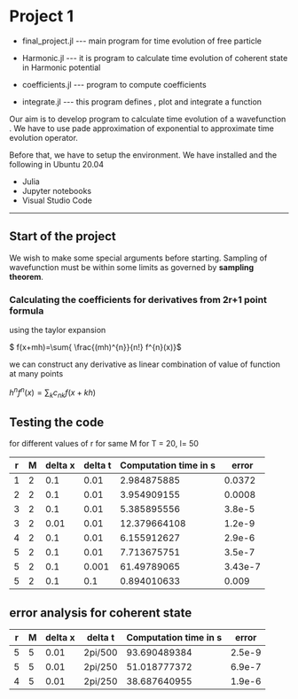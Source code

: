 # Project 1
* final_project.jl --- main program for time evolution of free particle

* Harmonic.jl --- it is program to calculate time evolution of coherent state in Harmonic potential

* coefficients.jl --- program to compute coefficients
* integrate.jl --- this program defines \, plot and integrate a function



Our aim is to develop program to calculate time evolution of a wavefunction . We have to use pade approximation of exponential to approximate time evolution operator.

Before that, we have to setup the environment. 
We have installed and the following in Ubuntu 20.04

* Julia 
* Jupyter notebooks
* Visual Studio Code

---
## Start of the project



We wish to make some special arguments before starting. Sampling of wavefunction must be within some limits as governed by **sampling theorem**. 

### Calculating the coefficients for derivatives from 2r+1 point formula
using the taylor expansion

$ f(x+mh)=\sum{ \frac{(mh)^{n}}{n!} f^{n}(x)}$
 
 we can construct any derivative as linear combination of value of function at many points

 $h^nf^{n}(x) = \sum_{k}{c_{nk}f(x+kh)}$

## Testing the code
for different values of r for same M for T = 20, l= 50 

|    r    |M | delta x | delta t      | Computation time in s| error |
|  --------|----------| -----| ----------| ------------| --------|
| 1| 2| 0.1 | 0.01| 2.984875885 | 0.0372|
| 2 | 2 |0.1 | 0.01| 3.954909155 | 0.0008|
| 3 | 2|0.1 | 0.01| 5.385895556 | 3.8e-5|
| 3 | 2|0.01 | 0.01|12.379664108 | 1.2e-9|
| 4 | 2|0.1 | 0.01| 6.155912627 | 2.9e-6|
| 5 | 2 |0.1 | 0.01| 7.713675751 | 3.5e-7 |
| 5 | 2 |0.1 | 0.001|61.49789065 | 3.43e-7|
| 5 | 2 |0.1 | 0.1|0.894010633 | 0.009|



## error analysis for coherent state
|    r    |M | delta x | delta t      | Computation time in s| error |
|  --------|----------| -----| ----------| ------------| --------|
| 5| 5| 0.01 | 2pi/500| 93.690489384 | 2.5e-9|
| 5| 5| 0.01 | 2pi/250| 51.018777372 | 6.9e-7|
| 4| 5| 0.01 | 2pi/250| 38.687640955 | 1.9e-6 |

